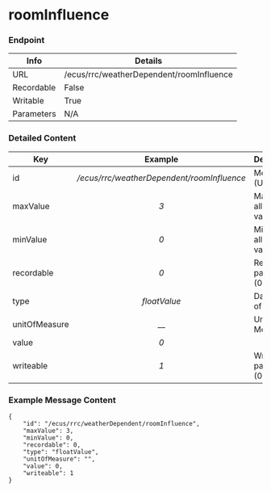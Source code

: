 # roomInfluence



### Endpoint

| Info  | Details |
| ------------- | ------------- |
| URL   | /ecus/rrc/weatherDependent/roomInfluence   |
| Recordable   | False   |
| Writable   | True   |
| Parameters  | N/A |

### Detailed Content

|  Key  | Example | Description |
| ------------- | :------: | ------------------------------ |
|  id | _/ecus/rrc/weatherDependent/roomInfluence_ | Message ID (URL) |
|  maxValue | _3_ | Maximum allowed value |
|  minValue | _0_ | Minimum allowed value |
|  recordable | _0_ | Recordable parameter (0=No) |
|  type | _floatValue_ | Data type of value |
|  unitOfMeasure | __ | Unit of Measure |
|  value | _0_ |  |
|  writeable | _1_ | Writable parameter (0=No) |



### Example Message Content
```
{
    "id": "/ecus/rrc/weatherDependent/roomInfluence",
    "maxValue": 3,
    "minValue": 0,
    "recordable": 0,
    "type": "floatValue",
    "unitOfMeasure": "",
    "value": 0,
    "writeable": 1
}
```
